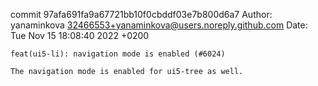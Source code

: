 commit 97afa691fa9a67721bb10f0cbddf03e7b800d6a7
Author: yanaminkova <32466553+yanaminkova@users.noreply.github.com>
Date:   Tue Nov 15 18:08:40 2022 +0200

    feat(ui5-li): navigation mode is enabled (#6024)
    
    The navigation mode is enabled for ui5-tree as well.
